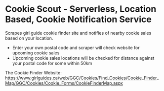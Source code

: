 # Cookie Scout - Serverless, Location Based, Cookie Notification Service

Scrapes girl guide cookie finder site and notifies of nearby cookie sales based on your location.

- Enter your own postal code and scraper will check website for upcoming cookie sales
- Upcoming cookie sales locations will be checked for distance against your postal code for some within 50km

The Cookie Finder Website:
https://www.girlguides.ca/web/GGC/Cookies/Find_Cookies/Cookie_Finder_Map/GGC/Cookies/Cookie_Forms/CookieFinderMap.aspx
